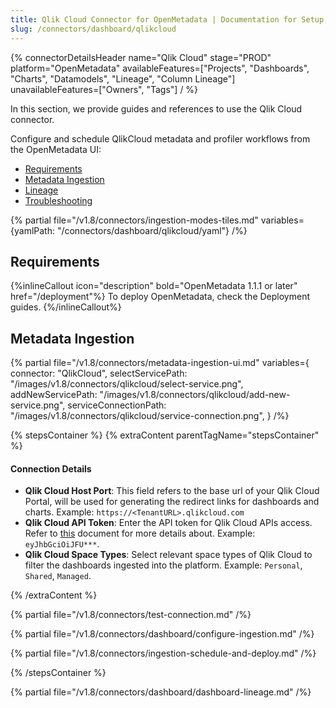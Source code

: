 ```yaml
---
title: Qlik Cloud Connector for OpenMetadata | Documentation for Setup, Ingestion & Troubleshooting
slug: /connectors/dashboard/qlikcloud
---
```


{% connectorDetailsHeader
  name="Qlik Cloud"
  stage="PROD"
  platform="OpenMetadata"
  availableFeatures=["Projects", "Dashboards", "Charts", "Datamodels", "Lineage", "Column Lineage"]
  unavailableFeatures=["Owners", "Tags"]
/ %}

In this section, we provide guides and references to use the Qlik Cloud connector.

Configure and schedule QlikCloud metadata and profiler workflows from the OpenMetadata UI:

- [Requirements](#requirements)
- [Metadata Ingestion](#metadata-ingestion)
- [Lineage](#lineage)
- [Troubleshooting](/connectors/dashboard/qlikcloud/troubleshooting)

{% partial file="/v1.8/connectors/ingestion-modes-tiles.md" variables={yamlPath: "/connectors/dashboard/qlikcloud/yaml"} /%}

## Requirements

{%inlineCallout icon="description" bold="OpenMetadata 1.1.1 or later" href="/deployment"%}
To deploy OpenMetadata, check the Deployment guides.
{%/inlineCallout%}

## Metadata Ingestion

{% partial
  file="/v1.8/connectors/metadata-ingestion-ui.md"
  variables={
    connector: "QlikCloud",
    selectServicePath: "/images/v1.8/connectors/qlikcloud/select-service.png",
    addNewServicePath: "/images/v1.8/connectors/qlikcloud/add-new-service.png",
    serviceConnectionPath: "/images/v1.8/connectors/qlikcloud/service-connection.png",
 }
/%}

{% stepsContainer %}
{% extraContent parentTagName="stepsContainer" %}

#### Connection Details

- **Qlik Cloud Host Port**: This field refers to the base url of your Qlik Cloud Portal, will be used for generating the redirect links for dashboards and charts. Example: `https://<TenantURL>.qlikcloud.com`
- **Qlik Cloud API Token**: Enter the API token for Qlik Cloud APIs access. Refer to [this](https://help.qlik.com/en-US/cloud-services/Subsystems/Hub/Content/Sense_Hub/Admin/mc-generate-api-keys.htm) document for more details about. Example: `eyJhbGciOiJFU***`.
- **Qlik Cloud Space Types**: Select relevant space types of Qlik Cloud to filter the dashboards ingested into the platform. Example: `Personal`, `Shared`, `Managed`.

{% /extraContent %}

{% partial file="/v1.8/connectors/test-connection.md" /%}

{% partial file="/v1.8/connectors/dashboard/configure-ingestion.md" /%}

{% partial file="/v1.8/connectors/ingestion-schedule-and-deploy.md" /%}

{% /stepsContainer %}

{% partial file="/v1.8/connectors/dashboard/dashboard-lineage.md" /%}
